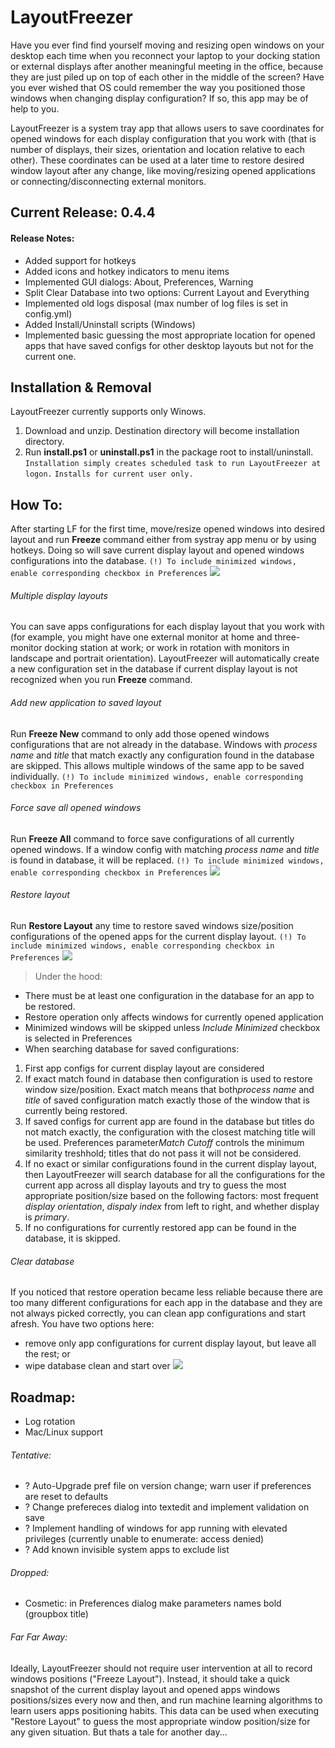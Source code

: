 # LayoutFreezer

Have you ever find find yourself moving and resizing open windows on your desktop each time when you reconnect your laptop to your docking station or external displays after another meaningful meeting in the office, because they are just piled up on top of each other in the middle of the screen? Have you ever wished that OS could remember the way you positioned those windows when changing display configuration? If so, this app may be of help to you.

LayoutFreezer is a system tray app that allows users to save coordinates for opened windows for each display configuration that you work with (that is number of displays, their sizes, orientation and location relative to each other). These coordinates can be used at a later time to restore desired window layout after any change, like moving/resizing opened applications or connecting/disconnecting external monitors.

## Current Release: 0.4.4

#### Release Notes:
- Added support for hotkeys
- Added icons and hotkey indicators to menu items
- Implemented GUI dialogs: About, Preferences, Warning
- Split Clear Database into two options: Current Layout and Everything
- Implemented old logs disposal (max number of log files is set in config.yml)
- Added Install/Uninstall scripts (Windows)
- Implemented basic guessing the most appropriate location for opened apps that have saved configs for other desktop layouts but not for the current one.

## Installation & Removal
LayoutFreezer currently supports only Winows.
1. Download and unzip. Destination directory will become installation directory.
2. Run **install.ps1** or **uninstall.ps1** in the package root to install/uninstall.
`Installation simply creates scheduled task to run LayoutFreezer at logon.`
`Installs for current user only.`

## How To:
After starting LF for the first time, move/resize opened windows into desired layout and run **Freeze** command either from systray app menu or by using hotkeys. Doing so will save current display layout and opened windows configurations into the database.
`(!) To include minimized windows, enable corresponding checkbox in Preferences`
![](docs/systray.menu.02.png)

###### Multiple display layouts
You can save apps configurations for each display layout that you work with (for example, you might have one external monitor at home and three-monitor docking station at work; or work in rotation with monitors in landscape and portrait orientation). LayoutFreezer will automatically create a new configuration set in the database if current display layout is not recognized when you run **Freeze** command.

###### Add new application to saved layout
Run **Freeze New** command to only add those opened windows configurations that are not already in the database. Windows with *process name* and *title* that match exactly any configuration found in the database are skipped. This allows multiple windows of the same app to be saved individually.
`(!) To include minimized windows, enable corresponding checkbox in Preferences`

###### Force save all opened windows
Run **Freeze All** command to force save configurations of all currently opened windows. If a window config with matching *process name* and *title* is found in database, it will be replaced.
`(!) To include minimized windows, enable corresponding checkbox in Preferences`
![](docs/systray.menu.03.png)

###### Restore layout
Run **Restore Layout** any time to restore saved windows size/position configurations of the opened apps for the current display layout.
`(!) To include minimized windows, enable corresponding checkbox in Preferences`
![](docs/systray.menu.04.png)

> Under the hood:
- There must be at least one configuration in the database for an app to be restored.
- Restore operation only affects windows for currently opened application
- Minimized windows will be skipped unless *Include Minimized* checkbox is selected in Preferences
- When searching database for saved configurations:
1. First app configs for current display layout are considered
2. If exact match found in database then configuration is used to restore window size/position. Exact match means that both*process name* and *title* of saved configuration match exactly those of the window that is currently being restored.
3. If saved configs for current app are found in the database but titles do not match exactly, the configuration with the closest matching title will be used. Preferences parameter*Match Cutoff* controls the minimum similarity treshhold; titles that do not pass it will not be considered.
4. If no exact or similar configurations found in the current display layout, then LayoutFreezer will search database for all the configurations for the current app across all display layouts and try to guess the most appropriate position/size based on the following factors: most frequent *display orientation*, *dispaly index* from left to right, and whether display is *primary*.
5. If no configurations for currently restored app can be found in the database, it is skipped.

###### Clear database
If you noticed that restore operation became less reliable because there are too many different configurations for each app in the database and they are not always picked correctly, you can clean app configurations and start afresh. You have two options here:
- remove only app configurations for current display layout, but leave all the rest; or
- wipe database clean and start over
![](docs/systray.menu.05.png)

## Roadmap:
- Log rotation
- Mac/Linux support

###### Tentative:
- ? Auto-Upgrade pref file on version change; warn user if preferences are reset to defaults
- ? Change prefereces dialog into textedit and implement validation on save
- ? Implement handling of windows for app running with elevated privileges (currently unable to enumerate: access denied)
- ? Add known invisible system apps to exclude list

###### Dropped:
- Cosmetic: in Preferences dialog make parameters names bold (groupbox title)

###### Far Far Away:
Ideally, LayoutFreezer should not require user intervention at all to record windows positions ("Freeze Layout"). Instead, it should take a quick snapshot of the current display layout and opened apps windows positions/sizes every now and then, and run machine learning algorithms to learn users apps positioning habits. This data can be used when executing "Restore Layout" to guess the most appropriate window position/size for any given situation.
But thats a tale for another day... 
